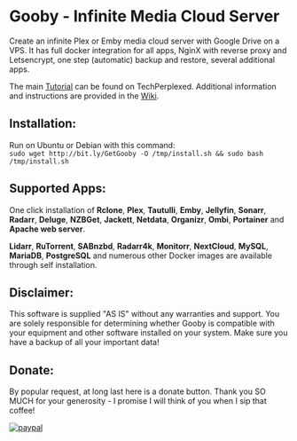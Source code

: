# Gooby - Infinite Media Cloud Server

Create an infinite Plex or Emby media cloud server with Google Drive on a VPS. It has full docker integration for all apps, NginX with reverse proxy and Letsencrypt, one step (automatic) backup and restore, several additional apps.

The main [Tutorial](http://bit.ly/Tech_Perplexed "How to create an infinite media server using a VPS and Cloud service") can be found on TechPerplexed. Additional information and instructions are provided in the [Wiki](https://github.com/TechPerplexed/Gooby/wiki "Gooby Wiki").

## Installation:

Run on Ubuntu or Debian with this command:  
`sudo wget http://bit.ly/GetGooby -O /tmp/install.sh && sudo bash /tmp/install.sh`

## Supported Apps:

One click installation of **Rclone**, **Plex**, **Tautulli**, **Emby**, **Jellyfin**, **Sonarr**, **Radarr**, **Deluge**, **NZBGet**, **Jackett**, **Netdata**, **Organizr**, **Ombi**, **Portainer** and **Apache web server**.

**Lidarr**, **RuTorrent**, **SABnzbd**, **Radarr4k**, **Monitorr**, **NextCloud**, **MySQL**, **MariaDB**, **PostgreSQL** and numerous other Docker images are available through self installation.

## Disclaimer:

This software is supplied "AS IS" without any warranties and support. You are solely responsible for determining whether Gooby is compatible with your equipment and other software installed on your system. Make sure you have a backup of all your important data!

## Donate:

By popular request, at long last here is a donate button. Thank you SO MUCH for your generosity - I promise I will think of you when I sip that coffee!

[![paypal](https://www.paypalobjects.com/en_US/i/btn/btn_donateCC_LG.gif)](https://www.paypal.com/cgi-bin/webscr?cmd=_s-xclick&hosted_button_id=2YZQCA4GA2RSG)
